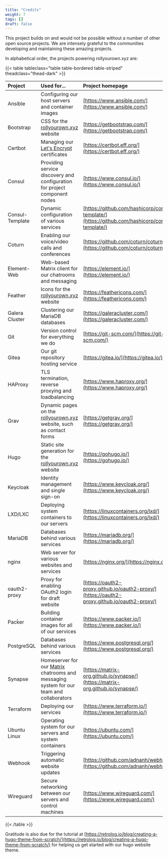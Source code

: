 ```yaml
---
title: "Credits"
weight: 7
tags: []
draft: false
---
```


This project builds on and would not be possible without a number of other open source projects. We are intensely grateful to the communities developing and maintaining these amazing projects.

<!--more-->

In alphabetical order, the projects powering rollyourown.xyz are:

{{< table tableclass="table table-bordered table-striped" theadclass="thead-dark" >}}

| Project | Used for... | Project homepage | Licence |
| :------ | :---------- | :--------------- | :------ |
| Ansible | Configuring our host servers and container images | [https://www.ansible.com/](https://www.ansible.com/) | [GPL v3](https://github.com/ansible/ansible/blob/devel/COPYING) |
| Bootstrap | CSS for the [rollyourown.xyz](https://rollyourown.xyz) website | [https://getbootstrap.com/](https://getbootstrap.com/) | [MIT](https://github.com/twbs/bootstrap/blob/main/LICENSE) |
| Certbot | Managing our [Let's Encrypt](https://letsencrypt.org/) certificates | [https://certbot.eff.org/](https://certbot.eff.org/) | [Apache 2.0](https://raw.githubusercontent.com/certbot/certbot/master/LICENSE.txt) |
| Consul | Providing service discovery and configuration for project component nodes | [https://www.consul.io/](https://www.consul.io/) | [MPL 2.0](https://github.com/hashicorp/consul/blob/master/LICENSE) |
| Consul-Template | Dynamic configuration of various services | [https://github.com/hashicorp/consul-template/](https://github.com/hashicorp/consul-template/) | [MPL 2.0](https://github.com/hashicorp/consul-template/blob/master/LICENSE) |
| Coturn  | Enabling our voice/video calls and conferences | [https://github.com/coturn/coturn](https://github.com/coturn/coturn) | [https://github.com/coturn/coturn/blob/master/LICENSE](https://github.com/coturn/coturn/blob/master/LICENSE) |
| Element-Web | Web-based Matrix client for our chatrooms and messaging | [https://element.io/](https://element.io/) | [Apache 2.0](https://github.com/vector-im/element-web/blob/develop/LICENSE) |
| Feather | Icons for the [rollyourown.xyz](https://rollyourown.xyz) website | [https://feathericons.com/](https://feathericons.com/) | [MIT](https://github.com/feathericons/feather/blob/master/LICENSE) |
| Galera Cluster | Clustering our MariaDB databases | [https://galeracluster.com/](https://galeracluster.com/) | [GPL v2](https://github.com/codership/galera/blob/3.x/LICENSE) |
| Git | Version control for everything we do | [https://git-scm.com/](https://git-scm.com/) | [GPL v2](https://github.com/git/git/blob/master/COPYING) |
| Gitea | Our git repository hosting service | [https://gitea.io/](https://gitea.io/) | [MIT](https://github.com/go-gitea/gitea/blob/main/LICENSE) |
| HAProxy | TLS termination, reverse proxying and loadbalancing | [https://www.haproxy.org/](https://www.haproxy.org/) | [GPL / LGPL](https://github.com/haproxy/haproxy/blob/master/LICENSE) |
| Grav | Dynamic pages on the [rollyourown.xyz](https://rollyourown.xyz) website, such as contact forms | [https://getgrav.org/](https://getgrav.org/) | [MIT](https://github.com/getgrav/grav/blob/develop/LICENSE.txt) |
| Hugo | Static site generation for the [rollyourown.xyz](https://rollyourown.xyz) website | [https://gohugo.io/](https://gohugo.io/) | [Apache 2.0](https://github.com/gohugoio/hugo/blob/master/LICENSE) |
| Keycloak | Identity management and single sign-on | [https://www.keycloak.org/](https://www.keycloak.org/) | [Apache 2.0](https://github.com/keycloak/keycloak/blob/main/LICENSE.txt) |
| LXD/LXC | Deploying system containers to our servers | [https://linuxcontainers.org/lxd/](https://linuxcontainers.org/lxd/) | [Apache 2.0](https://github.com/lxc/lxd/blob/master/COPYING) |
| MariaDB | Databases behind various services | [https://mariadb.org/](https://mariadb.org/) | [GPL v2 / LGPL](https://mariadb.com/kb/en/mariadb-license/) |
| nginx | Web server for various websites and services | [https://nginx.org/](https://nginx.org/) | [2-clause BSD Licence](http://nginx.org/LICENSE) |
| oauth2-proxy | Proxy for enabling OAuth2 login for draft website | [https://oauth2-proxy.github.io/oauth2-proxy/](https://oauth2-proxy.github.io/oauth2-proxy/) | [MIT](https://github.com/oauth2-proxy/oauth2-proxy/blob/master/LICENSE) |
| Pacḱer | Building container images for all of our services | [https://www.packer.io/](https://www.packer.io/) | [MPL 2.0](https://github.com/hashicorp/packer/blob/master/LICENSE) |
| PostgreSQL | Databases behind various services | [https://www.postgresql.org/](https://www.postgresql.org/) | [PostgreSQL Licence](https://www.postgresql.org/about/licence/) |
| Synapse | Homeserver for our [Matrix](https://matrix.org/) chatrooms and messaging system for our team and collaborators | [https://matrix-org.github.io/synapse/](https://matrix-org.github.io/synapse/) | [Apache 2.0](https://github.com/matrix-org/synapse/blob/develop/LICENSE) |
| Terraform | Deploying our services | [https://www.terraform.io/](https://www.terraform.io/) | [MPL 2.0](https://github.com/hashicorp/terraform/blob/main/LICENSE) |
| Ubuntu Linux | Operating system for our servers and system containers | [https://ubuntu.com/](https://ubuntu.com/) | [Canonical IPRights Policy](https://ubuntu.com/legal/intellectual-property-policy) |
| Webhook | Triggering automatic website updates | [https://github.com/adnanh/webhook](https://github.com/adnanh/webhook) | [MIT](https://github.com/adnanh/webhook/blob/master/LICENSE) |
| Wireguard | Secure networking between our servers and control machines | [https://www.wireguard.com/](https://www.wireguard.com/) | [GPL v2](https://www.wireguard.com/#license) |

{{< /table >}}

Gratitude is also due for the tutorial at [https://retrolog.io/blog/creating-a-hugo-theme-from-scratch/](https://retrolog.io/blog/creating-a-hugo-theme-from-scratch/) for helping us get started with our hugo website theme.

